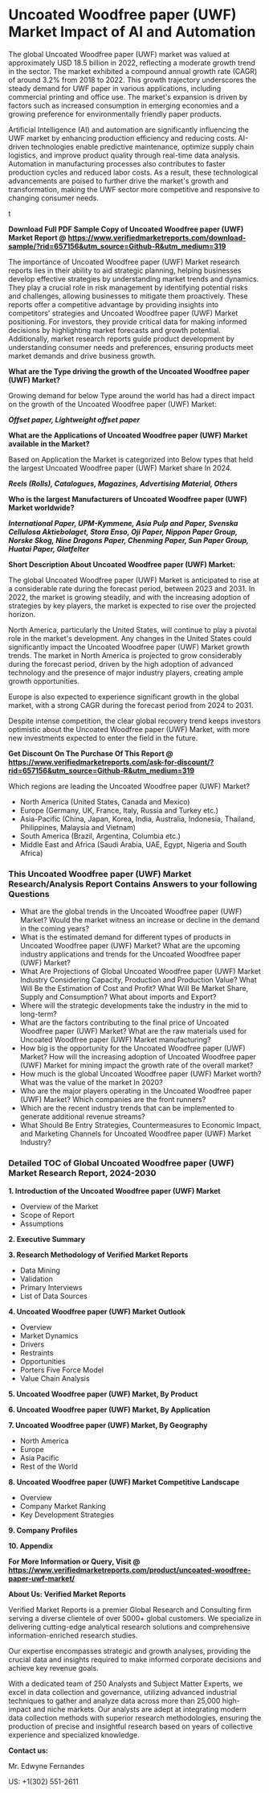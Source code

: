 <meta name="title" content="Global Uncoated Woodfree paper (UWF) Market Impact of AI and Automation"><meta name="description" content="The global Uncoated Woodfree paper (UWF) market was valued at approximately USD 18.5 billion in 2022, reflecting a moderate growth trend in the sector. The market exhi"><meta name="title" content="Uncoated Woodfree paper (UWF) Market Size, Share, Scope, Trends, Growth, Opportunities, Analysis, Forecast"><h1>Uncoated Woodfree paper (UWF) Market Impact of AI and Automation</h1><p>The global Uncoated Woodfree paper (UWF) market was valued at approximately USD 18.5 billion in 2022, reflecting a moderate growth trend in the sector. The market exhibited a compound annual growth rate (CAGR) of around 3.2% from 2018 to 2022. This growth trajectory underscores the steady demand for UWF paper in various applications, including commercial printing and office use. The market's expansion is driven by factors such as increased consumption in emerging economies and a growing preference for environmentally friendly paper products.</p><p>Artificial Intelligence (AI) and automation are significantly influencing the UWF market by enhancing production efficiency and reducing costs. AI-driven technologies enable predictive maintenance, optimize supply chain logistics, and improve product quality through real-time data analysis. Automation in manufacturing processes also contributes to faster production cycles and reduced labor costs. As a result, these technological advancements are poised to further drive the market's growth and transformation, making the UWF sector more competitive and responsive to changing consumer needs.</p>t</p><p id="" class=""><strong>Download Full PDF Sample Copy of Uncoated Woodfree paper (UWF) Market Report @ <a href="https://www.verifiedmarketreports.com/download-sample/?rid=657156&utm_source=Github-R&utm_medium=319" target="_blank">https://www.verifiedmarketreports.com/download-sample/?rid=657156&utm_source=Github-R&utm_medium=319</a></strong></p><p>The importance of&nbsp;Uncoated Woodfree paper (UWF) Market research reports lies in their ability to aid strategic planning, helping businesses develop effective strategies by understanding market trends and dynamics. They play a crucial role in risk management by identifying potential risks and challenges, allowing businesses to mitigate them proactively. These reports offer a competitive advantage by providing insights into competitors' strategies and Uncoated Woodfree paper (UWF) Market positioning. For investors, they provide critical data for making informed decisions by highlighting market forecasts and growth potential. Additionally, market research reports guide product development by understanding consumer needs and preferences, ensuring products meet market demands and drive business growth.</p><p><strong>What are the&nbsp;Type driving the growth of the Uncoated Woodfree paper (UWF) Market?</strong></p><p id="" class="">Growing demand for below Type around the world has had a direct impact on the growth of the Uncoated Woodfree paper (UWF) Market:</p><em><strong>Offset paper, Lightweight offset paper</strong></em></p><strong>What are the&nbsp;Applications&nbsp;of Uncoated Woodfree paper (UWF) Market available in the Market?</strong></p><p id="" class="">Based on Application the Market is categorized into Below types that held the largest Uncoated Woodfree paper (UWF) Market share In 2024.</p><em><strong>Reels (Rolls), Catalogues, Magazines, Advertising Material, Others</strong></em></p><strong>Who is the largest Manufacturers of Uncoated Woodfree paper (UWF) Market worldwide?</strong></p><p><em><strong>International Paper, UPM-Kymmene, Asia Pulp and Paper, Svenska Cellulosa Aktiebolaget, Stora Enso, Oji Paper, Nippon Paper Group, Norske Skog, Nine Dragons Paper, Chenming Paper, Sun Paper Group, Huatai Paper, Glatfelter</strong></em></p><p id="" class=""><strong>Short Description About Uncoated Woodfree paper (UWF) Market:</strong></p><p>The global Uncoated Woodfree paper (UWF) Market is anticipated to rise at a considerable rate during the forecast period, between 2023 and 2031. In 2022, the market is growing steadily, and with the increasing adoption of strategies by key players, the market is expected to rise over the projected horizon.</p><p>North America, particularly the United States, will continue to play a pivotal role in the market's development. Any changes in the United States could significantly impact the Uncoated Woodfree paper (UWF) Market growth trends. The market in North America is projected to grow considerably during the forecast period, driven by the high adoption of advanced technology and the presence of major industry players, creating ample growth opportunities.</p><p>Europe is also expected to experience significant growth in the global market, with a strong CAGR during the forecast period from 2024 to 2031.</p><p>Despite intense competition, the clear global recovery trend keeps investors optimistic about the Uncoated Woodfree paper (UWF) Market, with more new investments expected to enter the field in the future.</p><p id="" class=""><strong>Get Discount On The Purchase Of This Report @ <a href="https://www.verifiedmarketreports.com/ask-for-discount/?rid=657156&utm_source=Github-R&utm_medium=319" target="_blank">https://www.verifiedmarketreports.com/ask-for-discount/?rid=657156&utm_source=Github-R&utm_medium=319</a></strong></p>Which regions are leading the Uncoated Woodfree paper (UWF) Market?</p><ul><li>North America (United States, Canada and Mexico)</li><li>Europe (Germany, UK, France, Italy, Russia and Turkey etc.)</li><li>Asia-Pacific (China, Japan, Korea, India, Australia, Indonesia, Thailand, Philippines, Malaysia and Vietnam)</li><li>South America (Brazil, Argentina, Columbia etc.)</li><li>Middle East and Africa (Saudi Arabia, UAE, Egypt, Nigeria and South Africa)</li></ul><h3 id="" class="">This Uncoated Woodfree paper (UWF) Market Research/Analysis Report Contains Answers to your following Questions</h3><ul><li>What are the global trends in the Uncoated Woodfree paper (UWF) Market? Would the market witness an increase or decline in the demand in the coming years?</li><li>What is the estimated demand for different types of products in Uncoated Woodfree paper (UWF) Market? What are the upcoming industry applications and trends for the Uncoated Woodfree paper (UWF) Market?</li><li>What Are Projections of Global Uncoated Woodfree paper (UWF) Market Industry Considering Capacity, Production and Production Value? What Will Be the Estimation of Cost and Profit? What Will Be Market Share, Supply and Consumption? What about imports and Export?</li><li>Where will the strategic developments take the industry in the mid to long-term?</li><li>What are the factors contributing to the final price of Uncoated Woodfree paper (UWF) Market? What are the raw materials used for Uncoated Woodfree paper (UWF) Market manufacturing?</li><li>How big is the opportunity for the Uncoated Woodfree paper (UWF) Market? How will the increasing adoption of Uncoated Woodfree paper (UWF) Market for mining impact the growth rate of the overall market?</li><li>How much is the global Uncoated Woodfree paper (UWF) Market worth? What was the value of the market In 2020?</li><li>Who are the major players operating in the Uncoated Woodfree paper (UWF) Market? Which companies are the front runners?</li><li>Which are the recent industry trends that can be implemented to generate additional revenue streams?</li><li>What Should Be Entry Strategies, Countermeasures to Economic Impact, and Marketing Channels for Uncoated Woodfree paper (UWF) Market Industry?</li></ul><h3 id="" class="">Detailed TOC of Global Uncoated Woodfree paper (UWF) Market Research Report, 2024-2030</h3><p id="" class=""><strong>1. Introduction of the Uncoated Woodfree paper (UWF) Market</strong></p><ul><li>Overview of the Market</li><li>Scope of Report</li><li>Assumptions</li></ul><p id="" class=""><strong>2. Executive Summary</strong></p><p id="" class=""><strong>3. Research Methodology of Verified Market Reports</strong></p><ul><li>Data Mining</li><li>Validation</li><li>Primary Interviews</li><li>List of Data Sources</li></ul><p id="" class=""><strong>4. Uncoated Woodfree paper (UWF) Market Outlook</strong></p><ul><li>Overview</li><li>Market Dynamics</li><li>Drivers</li><li>Restraints</li><li>Opportunities</li><li>Porters Five Force Model</li><li>Value Chain Analysis</li></ul><p id="" class=""><strong>5. Uncoated Woodfree paper (UWF) Market, By Product</strong></p><p id="" class=""><strong>6. Uncoated Woodfree paper (UWF) Market, By Application</strong></p><p id="" class=""><strong>7. Uncoated Woodfree paper (UWF) Market, By Geography</strong></p><ul><li>North America</li><li>Europe</li><li>Asia Pacific</li><li>Rest of the World</li></ul><p id="" class=""><strong>8. Uncoated Woodfree paper (UWF) Market Competitive Landscape</strong></p><ul><li>Overview</li><li>Company Market Ranking</li><li>Key Development Strategies</li></ul><p id="" class=""><strong>9. Company Profiles</strong></p><p id="" class=""><strong>10. Appendix</strong></p><p id="" class=""><strong>For More Information or Query, Visit @ <a href="https://www.verifiedmarketreports.com/product/uncoated-woodfree-paper-uwf-market/" target="_blank">https://www.verifiedmarketreports.com/product/uncoated-woodfree-paper-uwf-market/</a></strong></p><p id="" class=""><strong>About Us: Verified Market Reports</strong></p><p id="" class="">Verified Market Reports is a premier Global Research and Consulting firm serving a diverse clientele of over 5000+ global customers. We specialize in delivering cutting-edge analytical research solutions and comprehensive information-enriched research studies.</p><p id="" class="">Our expertise encompasses strategic and growth analyses, providing the crucial data and insights required to make informed corporate decisions and achieve key revenue goals.</p><p id="" class="">With a dedicated team of 250 Analysts and Subject Matter Experts, we excel in data collection and governance, utilizing advanced industrial techniques to gather and analyze data across more than 25,000 high-impact and niche markets. Our analysts are adept at integrating modern data collection methods with superior research methodologies, ensuring the production of precise and insightful research based on years of collective experience and specialized knowledge.</p><p id="" class=""><strong>Contact us:</strong></p><p id="" class="">Mr. Edwyne Fernandes</p><p id="" class="">US: +1(302) 551-2611</p>